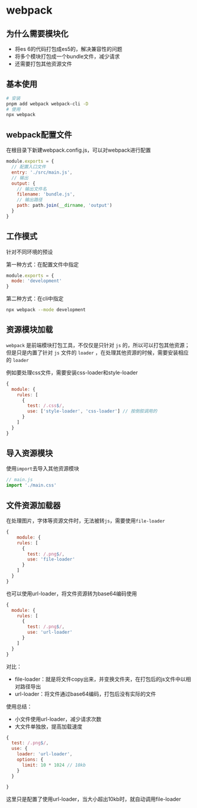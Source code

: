 # webpack

## 为什么需要模块化

- 将es 6的代码打包成es5的，解决兼容性的问题
- 将多个模块打包成一个bundle文件，减少请求
- 还需要打包其他资源文件

## 基本使用

```bash
# 安装
pnpm add webpack webpack-cli -D
# 使用
npx webpack
```

## webpack配置文件

在根目录下新建webpack.config.js，可以对webpack进行配置

```js
module.exports = {
  // 配置入口文件
  entry: './src/main.js',
  // 输出
  output: {
    // 输出文件名
    filename: 'bundle.js',
    // 输出路径
    path: path.join(__dirname, 'output')
  }
}
```

## 工作模式

针对不同环境的预设

第一种方式：在配置文件中指定

```js
module.exports = {
  mode: 'development'
}
```

第二种方式：在cli中指定

```bash
npx webpack --mode development
```

## 资源模块加载

`webpack` 是前端模块打包工具，不仅仅是只针对 `js` 的，所以可以打包其他资源；但是只是内置了针对 `js` 文件的 `loader` ，在处理其他资源的时候，需要安装相应的 `loader`

例如要处理css文件，需要安装css-loader和style-loader

```js
{
  module: {
    rules: [
      {
        test: /.css$/,
        use: ['style-loader', 'css-loader'] // 按倒叙调用的
      }
    ]
  }
}
```

## 导入资源模块

使用`import`去导入其他资源模块

```js
// main.js
import './main.css'
```

## 文件资源加载器

在处理图片，字体等资源文件时，无法被转`js`，需要使用`file-loader`

```js
{
    module: {
    rules: [
      {
        test: /.png$/,
        use: 'file-loader'
      }
    ]
  }
}
```

也可以使用url-loader，将文件资源转为base64编码使用

```js
{
  module: {
    rules: [
      {
        test: /.png$/,
        use: 'url-loader'
      }
    ]
  }
}
```

对比：
- file-loader：就是将文件copy出来，并变换文件夹，在打包后的js文件中以相对路径导出
- url-loader：将文件通过base64编码，打包后没有实际的文件

使用总结：
- 小文件使用url-loader，减少请求次数
- 大文件单独放，提高加载速度
```js
{
  test: /.png$/,
  use: {
    loader: 'url-loader',
    options: {
      limit: 10 * 1024 // 10kb
    }
  }
  
}
```
这里只是配置了使用url-loader，当大小超出10kb时，就自动调用file-loader
